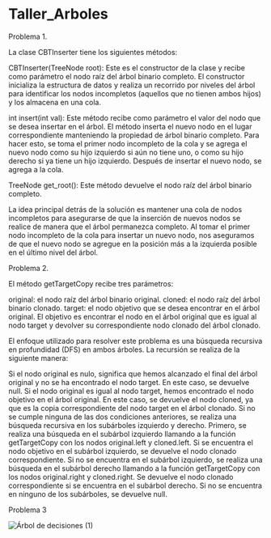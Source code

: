 # Taller_Arboles

Problema 1.

La clase CBTInserter tiene los siguientes métodos:

CBTInserter(TreeNode root): Este es el constructor de la clase y recibe como parámetro el nodo raíz del árbol binario completo. El constructor inicializa la estructura de datos y realiza un recorrido por niveles del árbol para identificar los nodos incompletos (aquellos que no tienen ambos hijos) y los almacena en una cola.

int insert(int val): Este método recibe como parámetro el valor del nodo que se desea insertar en el árbol. El método inserta el nuevo nodo en el lugar correspondiente manteniendo la propiedad de árbol binario completo. Para hacer esto, se toma el primer nodo incompleto de la cola y se agrega el nuevo nodo como su hijo izquierdo si aún no tiene uno, o como su hijo derecho si ya tiene un hijo izquierdo. Después de insertar el nuevo nodo, se agrega a la cola.

TreeNode get_root(): Este método devuelve el nodo raíz del árbol binario completo.

La idea principal detrás de la solución es mantener una cola de nodos incompletos para asegurarse de que la inserción de nuevos nodos se realice de manera que el árbol permanezca completo. Al tomar el primer nodo incompleto de la cola para insertar un nuevo nodo, nos aseguramos de que el nuevo nodo se agregue en la posición más a la izquierda posible en el último nivel del árbol.

Problema 2.

El método getTargetCopy recibe tres parámetros:

original: el nodo raíz del árbol binario original.
cloned: el nodo raíz del árbol binario clonado.
target: el nodo objetivo que se desea encontrar en el árbol original.
El objetivo es encontrar el nodo en el árbol original que es igual al nodo target y devolver su correspondiente nodo clonado del árbol clonado.

El enfoque utilizado para resolver este problema es una búsqueda recursiva en profundidad (DFS) en ambos árboles. La recursión se realiza de la siguiente manera:

Si el nodo original es nulo, significa que hemos alcanzado el final del árbol original y no se ha encontrado el nodo target. En este caso, se devuelve null.
Si el nodo original es igual al nodo target, hemos encontrado el nodo objetivo en el árbol original. En este caso, se devuelve el nodo cloned, ya que es la copia correspondiente del nodo target en el árbol clonado.
Si no se cumple ninguna de las dos condiciones anteriores, se realiza una búsqueda recursiva en los subárboles izquierdo y derecho. Primero, se realiza una búsqueda en el subárbol izquierdo llamando a la función getTargetCopy con los nodos original.left y cloned.left. Si se encuentra el nodo objetivo en el subárbol izquierdo, se devuelve el nodo clonado correspondiente. Si no se encuentra en el subárbol izquierdo, se realiza una búsqueda en el subárbol derecho llamando a la función getTargetCopy con los nodos original.right y cloned.right. Se devuelve el nodo clonado correspondiente si se encuentra en el subárbol derecho. Si no se encuentra en ninguno de los subárboles, se devuelve null.

Problema 3

![Árbol de decisiones (1)](https://github.com/Neider123/Taller_Arboles/assets/102388129/ff8f7a42-231e-4ebe-9619-1b0f7dbfcdaa)
